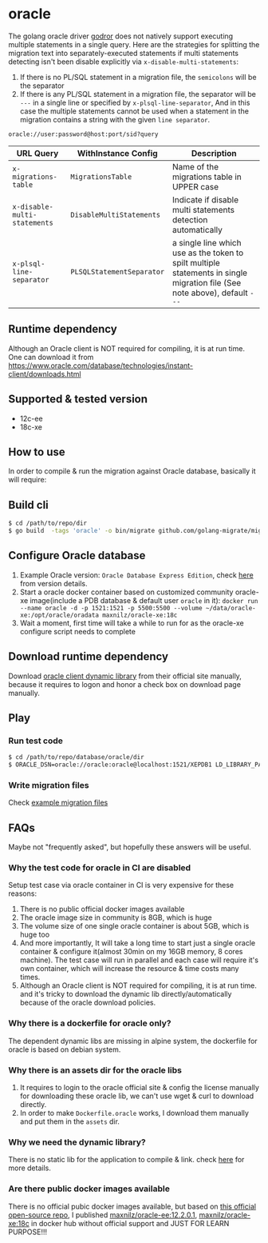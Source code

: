 # oracle
The golang oracle driver [godror](https://github.com/godror/godror) does not natively support executing multiple statements in a single query. 
Here are the strategies for splitting the migration text into separately-executed statements if multi statements detecting isn't been disable explicitly via `x-disable-multi-statements`:
1. If there is no PL/SQL statement in a migration file, the `semicolons` will be the separator
1. If there is any PL/SQL statement in a migration file, the separator will be `---` in a single line or specified by `x-plsql-line-separator`, 
   And in this case the multiple statements cannot be used when a statement in the migration contains a string with the given `line separator`.

`oracle://user:password@host:port/sid?query`

| URL Query  | WithInstance Config | Description |
|------------|---------------------|-------------|
| `x-migrations-table` | `MigrationsTable` | Name of the migrations table in UPPER case |
| `x-disable-multi-statements` | `DisableMultiStatements` | Indicate if disable multi statements detection automatically |
| `x-plsql-line-separator` | `PLSQLStatementSeparator` | a single line which use as the token to spilt multiple statements in single migration file (See note above), default `---` |

## Runtime dependency

Although an Oracle client is NOT required for compiling, it is at run time. One can download it from https://www.oracle.com/database/technologies/instant-client/downloads.html

## Supported & tested version
- 12c-ee
- 18c-xe

## How to use

In order to compile & run the migration against Oracle database, basically it will require:

## Build cli

```bash
$ cd /path/to/repo/dir
$ go build  -tags 'oracle' -o bin/migrate github.com/golang-migrate/migrate/v4/cli
```

## Configure Oracle database
1. Example Oracle version: `Oracle Database Express Edition`, check [here](https://docs.oracle.com/cd/B28359_01/license.111/b28287/editions.htm#DBLIC119) from version details.
1. Start a oracle docker container based on customized community oracle-xe image(include a PDB database & default user `oracle` in it): `docker run --name oracle -d -p 1521:1521 -p 5500:5500 --volume ~/data/oracle-xe:/opt/oracle/oradata maxnilz/oracle-xe:18c`
1. Wait a moment, first time will take a while to run for as the oracle-xe configure script needs to complete

## Download runtime dependency

Download [oracle client dynamic library](https://www.oracle.com/technetwork/database/database-technologies/instant-client/downloads/index.html) from their official site manually, because it requires to logon and honor a check box on download page manually.

## Play

### Run test code 

```bash
$ cd /path/to/repo/database/oracle/dir
$ ORACLE_DSN=oracle://oracle:oracle@localhost:1521/XEPDB1 LD_LIBRARY_PATH=/path/to/oracle/lib/dir go test -tags "oracle" -race -v -covermode atomic ./... -coverprofile .coverage
```

### Write migration files

Check [example migration files](examples)

## FAQs

Maybe not "frequently asked", but hopefully these answers will be useful.

### Why the test code for oracle in CI are disabled

Setup test case via oracle container in CI is very expensive for these reasons:
1. There is no public official docker images available
1. The oracle image size in community is 8GB, which is huge
1. The volume size of one single oracle container is about 5GB, which is huge too
1. And more importantly, It will take a long time to start just a single oracle container & configure it(almost 30min on my 16GB memory, 8 cores machine). The test case will run in parallel and each case will require it's own container, which will increase the resource & time costs many times.
1. Although an Oracle client is NOT required for compiling, it is at run time. and it's tricky to download the dynamic lib directly/automatically because of the oracle download policies. 

### Why there is a dockerfile for oracle only?

The dependent dynamic libs are missing in alpine system, the dockerfile for oracle is based on debian system.

### Why there is an assets dir for the oracle libs

1. It requires to login to the oracle official site & config the license manually for downloading these oracle lib, we can't use wget & curl to download directly.
1. In order to make `Dockerfile.oracle` works, I download them manually and put them in the `assets` dir.

### Why we need the dynamic library?

There is no static lib for the application to compile & link. check [here](https://community.oracle.com/thread/4177571) for more details.

### Are there public docker images available

There is no official pubic docker images available, but based on [this official open-source repo](https://github.com/oracle/docker-images), I published [maxnilz/oracle-ee:12.2.0.1](https://hub.docker.com/repository/docker/maxnilz/oracle-ee), [maxnilz/oracle-xe:18c](https://hub.docker.com/repository/docker/maxnilz/oracle-xe) in docker hub without official support and JUST FOR LEARN PURPOSE!!!
